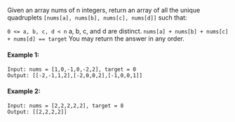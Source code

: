Given an array nums of n integers, return an array of all the unique quadruplets `[nums[a], nums[b], nums[c], nums[d]]` such that:

`0 <= a, b, c, d < n`
a, b, c, and d are distinct.
`nums[a] + nums[b] + nums[c] + nums[d] == target`
You may return the answer in any order.

#### Example 1:
```
Input: nums = [1,0,-1,0,-2,2], target = 0
Output: [[-2,-1,1,2],[-2,0,0,2],[-1,0,0,1]]
```

#### Example 2:

```
Input: nums = [2,2,2,2,2], target = 8
Output: [[2,2,2,2]]
```